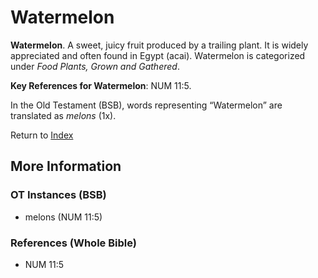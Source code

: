 # Watermelon
**Watermelon**. 
A sweet, juicy fruit produced by a trailing plant. It is widely appreciated and often found in Egypt (acai). 
Watermelon is categorized under _Food Plants, Grown and Gathered_. 


**Key References for Watermelon**: 
NUM 11:5. 


In the Old Testament (BSB), words representing “Watermelon” are translated as 
*melons* (1x). 




Return to [Index](00-Index.md)

## More Information

### OT Instances (BSB)

* melons (NUM 11:5)



### References (Whole Bible)

* NUM 11:5



